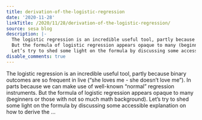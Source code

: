 ```yaml
---
title: derivation-of-the-logistic-regression
date: '2020-11-28'
linkTitle: /2020/11/28/derivation-of-the-logistic-regression/
source: sesa blog
description: |-
  The logistic regression is an incredible useful tool, partly because binary outcomes are so frequent in live (“she loves me - she doesn’t love me”). In parts because we can make use of well-known “normal” regression instruments.
  But the formula of logistic regression appears opaque to many (beginners or those with not so much math background).
  Let’s try to shed some light on the formula by discussing some accessible explanation on how to derive the ...
disable_comments: true
---
```

The logistic regression is an incredible useful tool, partly because binary outcomes are so frequent in live (“she loves me - she doesn’t love me”). In parts because we can make use of well-known “normal” regression instruments.
But the formula of logistic regression appears opaque to many (beginners or those with not so much math background).
Let’s try to shed some light on the formula by discussing some accessible explanation on how to derive the ...